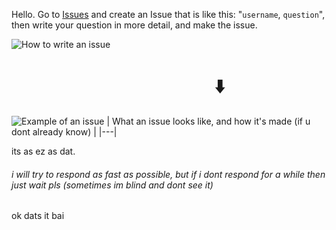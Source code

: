 Hello. Go to [Issues](https://github.com/CodingRedpanda/AMA/issues) and create an Issue that is like this: "`username`, `question`", then write your question in more detail, and make the issue.

![How to write an issue](https://user-images.githubusercontent.com/64909897/119878300-f74ab500-bef7-11eb-9a8a-3dbad28c8e3d.png)

# &nbsp;&nbsp;&nbsp;&nbsp;&nbsp;&nbsp;&nbsp;&nbsp;&nbsp;&nbsp;&nbsp;&nbsp;&nbsp;&nbsp;&nbsp;&nbsp;&nbsp;&nbsp;&nbsp;&nbsp;&nbsp;&nbsp;&nbsp;&nbsp;&nbsp;&nbsp;&nbsp;&nbsp;&nbsp;&nbsp;&nbsp;&nbsp;&nbsp;&nbsp;&nbsp;&nbsp;&nbsp;&nbsp;&nbsp;&nbsp;&nbsp;&nbsp;&nbsp;&nbsp;&nbsp;&nbsp;&nbsp;&nbsp;&nbsp;⬇️

![Example of an issue](https://user-images.githubusercontent.com/64909897/119878070-ba7ebe00-bef7-11eb-88a7-7f5b47a3c948.png)
| What an issue looks like, and how it's made (if u dont already know) |
|---|

its as ez as dat.

###### i will try to respond as fast as possible, but if i dont respond for a *while* then just wait pls (sometimes im blind and dont see it)

ok dats it
bai
